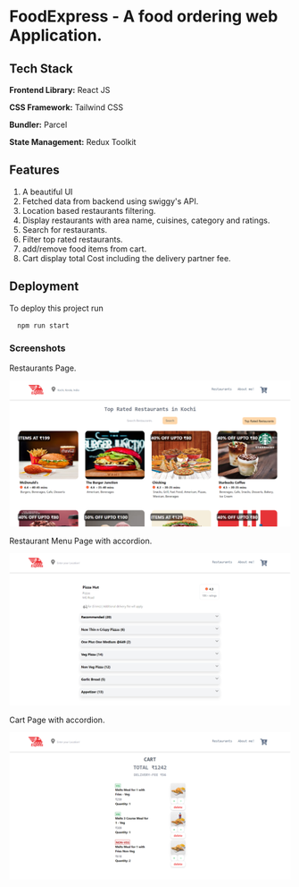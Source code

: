 # FoodExpress - A food ordering web Application.

## Tech Stack

**Frontend Library:** React JS

**CSS Framework:** Tailwind CSS

**Bundler:** Parcel

**State Management:** Redux Toolkit

## Features

1.  A beautiful UI
2.  Fetched data from backend using swiggy's API.
3.  Location based restaurants filtering.
4.  Display restaurants with area name, cuisines, category and ratings.
5.  Search for restaurants.
6.  Filter top rated restaurants.
7.  add/remove food items from cart.
8.  Cart display total Cost including the delivery partner fee.

## Deployment

To deploy this project run

```bash
  npm run start
```

### Screenshots

Restaurants Page.

![App Screenshot](/screenshots/restaurants.png)

Restaurant Menu Page with accordion.

![App Screenshot](/screenshots/restaurantMenu.png)

Cart Page with accordion.

![App Screenshot](/screenshots/cart.png)
